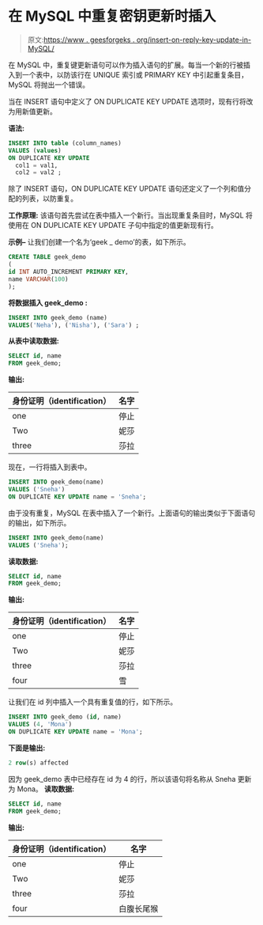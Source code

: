 # 在 MySQL 中重复密钥更新时插入

> 原文:[https://www . geesforgeks . org/insert-on-reply-key-update-in-MySQL/](https://www.geeksforgeeks.org/insert-on-duplicate-key-update-in-mysql/)

在 MySQL 中，重复键更新语句可以作为插入语句的扩展。每当一个新的行被插入到一个表中，以防该行在 UNIQUE 索引或 PRIMARY KEY 中引起重复条目，MySQL 将抛出一个错误。

当在 INSERT 语句中定义了 ON DUPLICATE KEY UPDATE 选项时，现有行将改为用新值更新。

**语法:**

```sql
INSERT INTO table (column_names)
VALUES (values)
ON DUPLICATE KEY UPDATE
  col1 = val1,  
  col2 = val2 ;

```

除了 INSERT 语句，ON DUPLICATE KEY UPDATE 语句还定义了一个列和值分配的列表，以防重复。

**工作原理:**
该语句首先尝试在表中插入一个新行。当出现重复条目时，MySQL 将使用在 ON DUPLICATE KEY UPDATE 子句中指定的值更新现有行。

**示例–**
让我们创建一个名为‘geek _ demo’的表，如下所示。

```sql
CREATE TABLE geek_demo
(
id INT AUTO_INCREMENT PRIMARY KEY, 
name VARCHAR(100) 
);

```

**将数据插入 geek_demo :**

```sql
INSERT INTO geek_demo (name)
VALUES('Neha'), ('Nisha'), ('Sara') ;

```

**从表中读取数据:**

```sql
SELECT id, name
FROM geek_demo;
```

**输出:**

| 身份证明（identification） | 名字 |
| --- | --- |
| one | 停止 |
| Two | 妮莎 |
| three | 莎拉 |

现在，一行将插入到表中。

```sql
INSERT INTO geek_demo(name) 
VALUES ('Sneha') 
ON DUPLICATE KEY UPDATE name = 'Sneha';

```

由于没有重复，MySQL 在表中插入了一个新行。上面语句的输出类似于下面语句的输出，如下所示。

```sql
INSERT INTO geek_demo(name)
VALUES ('Sneha');

```

**读取数据:**

```sql
SELECT id, name
FROM geek_demo; 

```

**输出:**

| 身份证明（identification） | 名字 |
| --- | --- |
| one | 停止 |
| Two | 妮莎 |
| three | 莎拉 |
| four | 雪 |

让我们在 id 列中插入一个具有重复值的行，如下所示。

```sql
INSERT INTO geek_demo (id, name) 
VALUES (4, 'Mona')
ON DUPLICATE KEY UPDATE name = 'Mona';

```

**下面是输出:**

```sql
2 row(s) affected

```

因为 geek_demo 表中已经存在 id 为 4 的行，所以该语句将名称从 Sneha 更新为 Mona。
**读取数据:**

```sql
SELECT id, name
FROM geek_demo;

```

**输出:**

| 身份证明（identification） | 名字 |
| --- | --- |
| one | 停止 |
| Two | 妮莎 |
| three | 莎拉 |
| four | 白腹长尾猴 |